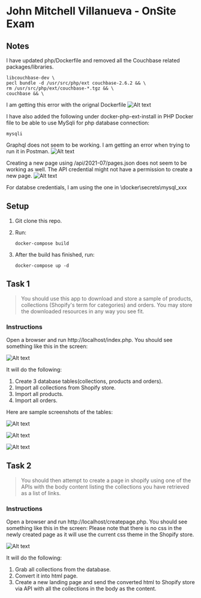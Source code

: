 John Mitchell Villanueva - OnSite Exam
==


Notes
--
I have updated php/Dockerfile and removed all the Couchbase related packages/libraries.
 ```
libcouchbase-dev \
pecl bundle -d /usr/src/php/ext couchbase-2.6.2 && \
rm /usr/src/php/ext/couchbase-*.tgz && \
couchbase && \
```

I am getting this error with the orignal Dockerfile
![Alt text](https://github.com/joycezemitchell/onstate/blob/master/images/im1.jpg)

I have also added the following under docker-php-ext-install in PHP Docker file to be able to use MySqli for php database connection:

```
mysqli
```

Graphql does not seem to be working. I am getting an error when trying to run it in Postman.
![Alt text](https://github.com/joycezemitchell/onstate/blob/master/images/im2.jpg)


Creating a new page using /api/2021-07/pages.json does not seem to be working as well. The API credential might not have a permission to create a new page.
![Alt text](https://github.com/joycezemitchell/onstate/blob/master/images/im10.jpg)

For databse credentials, I am using the one in \docker\secrets\mysql_xxx

Setup
--

1. Git clone this repo.
2. Run:
    ```
    docker-compose build
    ```
    
3. After the build has finished, run:
    ```
    docker-compose up -d
    ```

Task 1
--

> You should use this app to download and store a sample of products, collections (Shopify's term for categories) and orders. You may store the downloaded resources in any way you see fit.


### Instructions
Open a browser and run http://localhost/index.php. You should see something like this in the screen:

![Alt text](https://github.com/joycezemitchell/onstate/blob/master/images/im3.jpg)

It will do the following:
1. Create 3 database tables(collections, products and orders).
2. Import all collections from Shopify store.
3. Import all products.
4. Import all orders.

Here are sample screenshots of the tables:

![Alt text](https://github.com/joycezemitchell/onstate/blob/master/images/im4.jpg)

![Alt text](https://github.com/joycezemitchell/onstate/blob/master/images/im5.jpg)

![Alt text](https://github.com/joycezemitchell/onstate/blob/master/images/im6.jpg)

Task 2
--

> You should then attempt to create a page in shopify using one of the APIs with the body content listing the collections you have retrieved as a list of links.


### Instructions
Open a browser and run http://localhost/createpage.php. You should see something like this in the screen:
Please note that there is no css in the newly created page as it will use the current css theme in the Shopify store.

![Alt text](https://github.com/joycezemitchell/onstate/blob/master/images/im7.jpg)

It will do the following:
1. Grab all collections from the database.
2. Convert it into html page.
3. Create a new landing page and send the converted html to Shopify store via API with all the collections in the body as the content.




